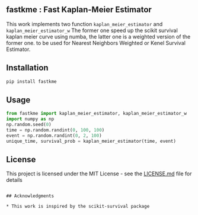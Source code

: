 

## fastkme : Fast Kaplan-Meier Estimator

This work implements two function `kaplan_meier_estimator` and `kaplan_meier_estimator_w`
The former one speed up the scikit survival kaplan meier curve using numba, the latter one is a weighted version of the former one.
to be used for Nearest Neighbors Weighted or Kenel Survival Estimator.

## Installation

```bash
pip install fastkme
```

## Usage

```python
from fastkme import kaplan_meier_estimator, kaplan_meier_estimator_w
import numpy as np
np.random.seed(0)
time = np.random.randint(0, 100, 100)
event = np.random.randint(0, 2, 100)
unique_time, survival_prob = kaplan_meier_estimator(time, event)
```

## License

This project is licensed under the MIT License - see the [LICENSE.md](LICENSE.md) file for details


```

## Acknowledgments

* This work is inspired by the scikit-survival package
